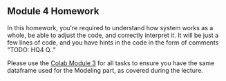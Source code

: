 ## Module 4 Homework


In this homework,  you're required to understand how system works as a whole, be able to adjust the code, and correctly interpret it. 
It will be just a few lines of code, and you have hints in the code in the form of comments "TODO: HQ4 Q.." 


Please use the [Colab Module 3](https://github.com/DataTalksClub/stock-markets-analytics-zoomcamp/blob/main/03-modeling/Module_3_Colab_Time_Series_Modeling.ipynb) for all tasks to ensure you have the same dataframe used for the Modeling part, as covered during the lecture. 